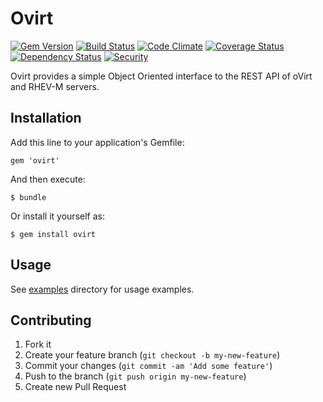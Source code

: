 # Ovirt

[![Gem Version](https://badge.fury.io/rb/ovirt.svg)](http://badge.fury.io/rb/ovirt)
[![Build Status](https://travis-ci.org/ManageIQ/ovirt.svg)](https://travis-ci.org/ManageIQ/ovirt)
[![Code Climate](https://codeclimate.com/github/ManageIQ/ovirt.svg)](https://codeclimate.com/github/ManageIQ/ovirt)
[![Coverage Status](https://coveralls.io/repos/ManageIQ/ovirt/badge.svg)](https://coveralls.io/github/ManageIQ/ovirt)
[![Dependency Status](https://gemnasium.com/ManageIQ/ovirt.svg)](https://gemnasium.com/ManageIQ/ovirt)
[![Security](https://hakiri.io/github/ManageIQ/ovirt/master.svg)](https://hakiri.io/github/ManageIQ/ovirt/master)

Ovirt provides a simple Object Oriented interface to the REST API of oVirt and RHEV-M servers.

## Installation

Add this line to your application's Gemfile:

    gem 'ovirt'

And then execute:

    $ bundle

Or install it yourself as:

    $ gem install ovirt

## Usage

See [examples](https://github.com/ManageIQ/ovirt/tree/master/examples) directory for usage examples.

## Contributing

1. Fork it
2. Create your feature branch (`git checkout -b my-new-feature`)
3. Commit your changes (`git commit -am 'Add some feature'`)
4. Push to the branch (`git push origin my-new-feature`)
5. Create new Pull Request
